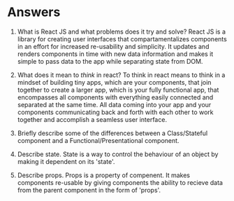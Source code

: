 # Answers

1.  What is React JS and what problems does it try and solve?
React JS is a library for creating user interfaces that compartamentalizes components in an effort for increased re-usability and simplicity. It updates and renders components in time with new data information and makes it simple to pass data to the app while separating state from DOM.
1.  What does it mean to _think_ in react?
To think in react means to think in a mindset of building tiny apps, which are your components, that join together to create a larger app, which is your fully functional app, that encompasses all components with everything easily connected and separated at the same time. All data coming into your app and your components communicating back and forth with each other to work together and accomplish a seamless user interface.
1.  Briefly describe some of the differences between a Class/Stateful component and a Functional/Presentational component.

1.  Describe state.
State is a way to control the behaviour of an object by making it dependent on its 'state'.
1.  Describe props.
Props is a property of compenent. It makes components re-usable by giving components the ability to recieve data from the parent component in the form of 'props'.